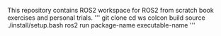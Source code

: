 This repository contains ROS2 workspace for ROS2 from scratch book exercises and personal trials.
'''
git clone
cd ws
colcon build
source ./install/setup.bash
ros2 run package-name executable-name
'''
